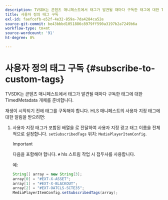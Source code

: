 ```yaml
---
description: TVSDK는 콘텐츠 매니페스트에서 태그가 발견될 때마다 구독한 태그에 대한 TimedMetadata 개체를 준비합니다.
title: 사용자 정의 태그 구독
exl-id: faefcefb-e52f-4e32-859a-7da4284ca52e
source-git-commit: be43bbbd1051886c8979ff590a3197b2a7249b6a
workflow-type: tm+mt
source-wordcount: '91'
ht-degree: 0%

---
```


# 사용자 정의 태그 구독 {#subscribe-to-custom-tags}

TVSDK는 콘텐츠 매니페스트에서 태그가 발견될 때마다 구독한 태그에 대한 TimedMetadata 개체를 준비합니다.

재생이 시작되기 전에 태그를 구독해야 합니다. HLS 매니페스트의 사용자 지정 태그에 대한 알림을 받으려면:

1. 사용자 지정 태그가 포함된 배열을 로 전달하여 사용자 지정 광고 태그 이름을 전체적으로 설정합니다. `setSubscribedTags` 위치: `MediaPlayerItemConfig`.

   >[!IMPORTANT]
   >
   >다음을 포함해야 합니다. `#` hls 스트림 작업 시 접두사를 사용합니다.

   예:

   ```java
   String[] array = new String[3]; 
   array[0] = "#EXT-X-ASSET"; 
   array[1] = "#EXT-X-BLACKOUT"; 
   array[2] = "#EXT-OATCLS-SCTE35"; 
   MediaPlayerItemConfig.setSubscribedTags(array);
   ```
